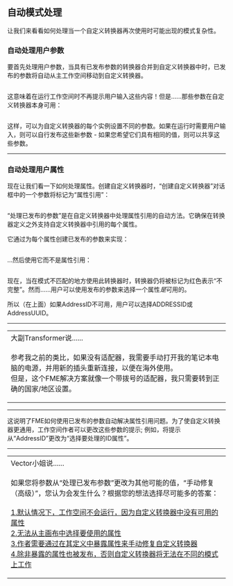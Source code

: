   <div id="readme" class="readme blob instapaper_body">
    <article class="markdown-body entry-content" itemprop="text"><h2><a id="user-content-automatic-schema-handling" class="anchor" aria-hidden="true" href="https://github.com/safesoftware/FMETraining/blob/Desktop-Advanced-2018/DesktopAdvanced5CustomTransformers/5.04.SchemaHandlingAutomatic.md#automatic-schema-handling"></a><font style="vertical-align: inherit;"><font style="vertical-align: inherit;">自动模式处理</font></font></h2>
<p><font style="vertical-align: inherit;"><font style="vertical-align: inherit;">让我们来看看如何处理当一个自定义转换器再次使用时可能出现的模式复杂性。</font></font></p>
<h3><a id="user-content-automatic-handling-of-user-parameters" class="anchor" aria-hidden="true" href="https://github.com/safesoftware/FMETraining/blob/Desktop-Advanced-2018/DesktopAdvanced5CustomTransformers/5.04.SchemaHandlingAutomatic.md#automatic-handling-of-user-parameters"></a><font style="vertical-align: inherit;"><font style="vertical-align: inherit;">自动处理用户参数</font></font></h3>
<p><font style="vertical-align: inherit;"><font style="vertical-align: inherit;">要首先处理用户参数，当具有已发布参数的转换器合并到自定义转换器中时，已发布的参数将自动从主工作空间移动到自定义转换器。</font></font></p>
<p><a target="_blank" href="https://github.com/safesoftware/FMETraining/blob/Desktop-Advanced-2018/DesktopAdvanced5CustomTransformers/Images/Img5.024.CustomTransformerRePublishedParameter.png"><img src="./Images/Img5.024.CustomTransformerRePublishedParameter.png" alt="" style="max-width:100%;"></a></p>
<p><font style="vertical-align: inherit;"><font style="vertical-align: inherit;">这意味着在运行工作空间时不再提示用户输入这些内容！</font><font style="vertical-align: inherit;">但是......那些参数在自定义转换器本身可用：</font></font></p>
<p><a target="_blank" href="https://github.com/safesoftware/FMETraining/blob/Desktop-Advanced-2018/DesktopAdvanced5CustomTransformers/Images/Img5.025.CustomTransformerParameterInCanvas.png"><img src="./Images/Img5.025.CustomTransformerParameterInCanvas.png" alt="" style="max-width:100%;"></a></p>
<p><font style="vertical-align: inherit;"><font style="vertical-align: inherit;">这样，可以为自定义转换器的每个实例设置不同的参数。</font><font style="vertical-align: inherit;">如果在运行时需要用户输入，则可以自行发布这些新参数 - 如果您希望它们具有相同的值，则可以共享这些参数。</font></font></p>
<hr>
<h3><a id="user-content-automatic-handling-of-user-attributes" class="anchor" aria-hidden="true" href="https://github.com/safesoftware/FMETraining/blob/Desktop-Advanced-2018/DesktopAdvanced5CustomTransformers/5.04.SchemaHandlingAutomatic.md#automatic-handling-of-user-attributes"></a><font style="vertical-align: inherit;"><font style="vertical-align: inherit;">自动处理用户属性</font></font></h3>
<p><font style="vertical-align: inherit;"><font style="vertical-align: inherit;">现在让我们看一下如何处理属性。</font><font style="vertical-align: inherit;">创建自定义转换器时，“创建自定义转换器”对话框中的一个参数将标记为“属性引用”：</font></font></p>
<p><a target="_blank" href="https://github.com/safesoftware/FMETraining/blob/Desktop-Advanced-2018/DesktopAdvanced5CustomTransformers/Images/Img5.026.CustomTransformerHandleWithOption.png"><img src="./Images/Img5.026.CustomTransformerHandleWithOption.png" alt="" style="max-width:100%;"></a></p>
<p><font style="vertical-align: inherit;"><font style="vertical-align: inherit;">“处理已发布的参数”是在自定义转换器中处理属性引用的自动方法。</font><font style="vertical-align: inherit;">它确保在转换器定义之外支持自定义转换器中引用的每个属性。</font></font></p>
<p><font style="vertical-align: inherit;"><font style="vertical-align: inherit;">它通过为每个属性创建已发布的参数来实现：</font></font></p>
<p><a target="_blank" href="https://github.com/safesoftware/FMETraining/blob/Desktop-Advanced-2018/DesktopAdvanced5CustomTransformers/Images/Img5.027.CustomTransformerAttributeReferenceParam.png"><img src="./Images/Img5.027.CustomTransformerAttributeReferenceParam.png" alt="" style="max-width:100%;"></a></p>
<p><font style="vertical-align: inherit;"><font style="vertical-align: inherit;">...然后使用它而不是属性引用：</font></font></p>
<p><a target="_blank" href="https://github.com/safesoftware/FMETraining/blob/Desktop-Advanced-2018/DesktopAdvanced5CustomTransformers/Images/Img5.028.CustomTransformerAttributeReferenceCanvas.png"><img src="./Images/Img5.028.CustomTransformerAttributeReferenceCanvas.png" alt="" style="max-width:100%;"></a></p>
<p><font style="vertical-align: inherit;"><font style="vertical-align: inherit;">现在，当在模式不匹配的地方使用此转换器时，转换器仍将被标记为红色表示“不完整”。</font><font style="vertical-align: inherit;">然而......用户可以使用发布的参数来选择一个属性</font></font><em><font style="vertical-align: inherit;"><font style="vertical-align: inherit;">是</font></font></em><font style="vertical-align: inherit;"><font style="vertical-align: inherit;">可用的。</font></font></p>
<p><font style="vertical-align: inherit;"><font style="vertical-align: inherit;">所以（在上面）如果AddressID不可用，用户可以选择ADDRESSID或AddressUUID。</font></font></p>
<hr>

<table>
<tbody><tr>
<td>
<i></i><font style="vertical-align: inherit;"><font style="vertical-align: inherit;">
大副Transformer说......
</font></font></td>
</tr>
<tr>
<td><font style="vertical-align: inherit;"><font style="vertical-align: inherit;">

参考我之前的类比，如果没有适配器，我需要手动打开我的笔记本电脑的电源，并用新的插头重新连接，以便在海外使用。
</font></font><br><font style="vertical-align: inherit;"><font style="vertical-align: inherit;">但是，这个FME解决方案就像一个带拨号的适配器，我只需要转到正确的国家/地区设置。

</font></font></td>
</tr>
</tbody></table>
<hr>
<p><font style="vertical-align: inherit;"><font style="vertical-align: inherit;">这说明了FME如何使用已发布的参数自动解决属性引用问题。</font><font style="vertical-align: inherit;">为了使自定义转换器更通用，工作空间作者可以更改这些参数的提示; </font><font style="vertical-align: inherit;">例如，将提示从“AddressID”更改为“选择要处理的ID属性”。</font></font></p>
<hr>

<table>
<tbody><tr>
<td>
<i></i><font style="vertical-align: inherit;"><font style="vertical-align: inherit;">
Vector小姐说......
</font></font></td>
</tr>
<tr>
<td><font style="vertical-align: inherit;"><font style="vertical-align: inherit;">

如果您将参数从“处理已发布参数”更改为其他可能的值，“手动修复（高级）”，您认为会发生什么？</font><font style="vertical-align: inherit;">根据您的想法选择尽可能多的答案：
 </font></font><br><br><a href="http://52.73.3.37/fmedatastreaming/Manual/QAResponse2017.fmw?chapter=13&amp;question=4&amp;answer=1&amp;DestDataset_TEXTLINE=C%3A%5CFMEOutput%5CQAResponse.html" rel="nofollow"><font style="vertical-align: inherit;"><font style="vertical-align: inherit;">1.默认情况下，工作空间不会运行，因为自定义转换器中没有可用的属性</font></font></a>
<br><a href="http://52.73.3.37/fmedatastreaming/Manual/QAResponse2017.fmw?chapter=13&amp;question=4&amp;answer=2&amp;DestDataset_TEXTLINE=C%3A%5CFMEOutput%5CQAResponse.html" rel="nofollow"><font style="vertical-align: inherit;"><font style="vertical-align: inherit;">2.无法从主画布中选择要使用的属性</font></font></a>
<br><a href="http://52.73.3.37/fmedatastreaming/Manual/QAResponse2017.fmw?chapter=13&amp;question=4&amp;answer=3&amp;DestDataset_TEXTLINE=C%3A%5CFMEOutput%5CQAResponse.html" rel="nofollow"><font style="vertical-align: inherit;"><font style="vertical-align: inherit;">3.作者需要通过在其定义中暴露属性来手动修复自定义转换器</font></font></a>
<br><a href="http://52.73.3.37/fmedatastreaming/Manual/QAResponse2017.fmw?chapter=13&amp;question=4&amp;answer=4&amp;DestDataset_TEXTLINE=C%3A%5CFMEOutput%5CQAResponse.html" rel="nofollow"><font style="vertical-align: inherit;"><font style="vertical-align: inherit;">4.除非暴露的属性也被发布，否则自定义转换器将无法在不同的模式上工作</font></font></a> 

</td>
</tr>
</tbody></table>
</article>
 </div>
